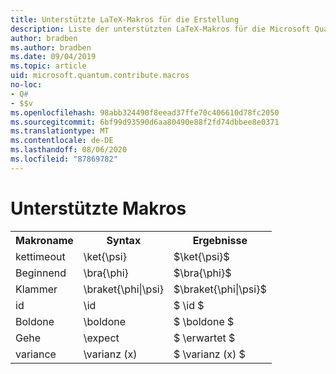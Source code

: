 ```yaml
---
title: Unterstützte LaTeX-Makros für die Erstellung
description: Liste der unterstützten LaTeX-Makros für die Microsoft Quantum Development Kit-Dokumentation.
author: bradben
ms.author: bradben
ms.date: 09/04/2019
ms.topic: article
uid: microsoft.quantum.contribute.macros
no-loc:
- Q#
- $$v
ms.openlocfilehash: 98abb324490f8eead37ffe70c406610d78fc2050
ms.sourcegitcommit: 6bf99d93590d6aa80490e88f2fd74dbbee8e0371
ms.translationtype: MT
ms.contentlocale: de-DE
ms.lasthandoff: 08/06/2020
ms.locfileid: "87869782"
---
```

# <a name="supported-macros"></a>Unterstützte Makros

<table>
<tr><th>Makroname</th><th>Syntax</th><th>Ergebnisse</th></tr>
<tr><td>kettimeout</td><td>\ket{\psi}</td><td>$\ket{\psi}$</td></tr>
<tr><td>Beginnend</td><td>\bra{\phi}</td><td>$\bra{\phi}$</td></tr>
<tr><td>Klammer</td><td>\braket{\phi|\psi}</td><td>$\braket{\phi|\psi}$</td></tr>
<tr><td>id</td><td>\id</td><td>$ \id $</td></tr>
<tr><td>Boldone</td><td>\boldone</td><td>$ \boldone $</td></tr>
<tr><td>Gehe</td><td>\expect</td><td>$ \erwartet $</td></tr>
<tr><td>variance</td><td>\varianz (x)</td><td>$ \varianz (x) $</td></tr>
</table>